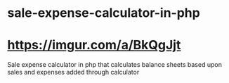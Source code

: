 # sale-expense-calculator-in-php
# https://imgur.com/a/BkQgJjt
Sale expense calculator in php that calculates balance sheets based upon sales and expenses added through calculator
